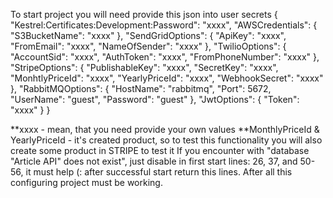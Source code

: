 To start project you will need provide this json into user secrets
{
  "Kestrel:Certificates:Development:Password": "xxxx",
  "AWSCredentials": {
    "S3BucketName": "xxxx"
  },
  "SendGridOptions": {
    "ApiKey": "xxxx",
    "FromEmail": "xxxx",
    "NameOfSender": "xxxx"
  },
  "TwilioOptions": {
    "AccountSid": "xxxx",
    "AuthToken": "xxxx",
    "FromPhoneNumber": "xxxx"
  },
  "StripeOptions": {
    "PublishableKey": "xxxx",
    "SecretKey": "xxxx",
    "MonhtlyPriceId": "xxxx",
    "YearlyPriceId": "xxxx",
    "WebhookSecret": "xxxx"
  },
  "RabbitMQOptions": {
    "HostName": "rabbitmq",
    "Port": 5672,
    "UserName": "guest",
    "Password": "guest"
  },
  "JwtOptions": {
    "Token": "xxxx"
  }
}

**xxxx -  mean, that you need provide your own values
**MonthlyPriceId & YearlyPriceId - it's created product, so to test this functionality you will also create some product in STRIPE to test it
If you encounter with "database "Article API" does not exist", just disable in first start lines:
26, 37, and 50-56, it must help (:
after successful start return this lines.
After all this configuring project must be working.
